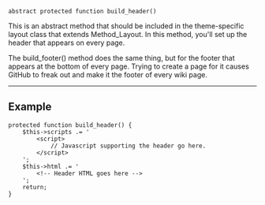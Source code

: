 `abstract protected function build_header()`

This is an abstract method that should be included in the theme-specific layout class that extends Method_Layout. In this method, you'll set up the header that appears on every page.

The build_footer() method does the same thing, but for the footer that appears at the bottom of every page. Trying to create a page for it causes GitHub to freak out and make it the footer of every wiki page.

***

## Example

    protected function build_header() {
        $this->scripts .= '
            <script>
                // Javascript supporting the header go here.
            </script>
        ';
        $this->html .= '
            <!-- Header HTML goes here -->
        ';
        return;
    }